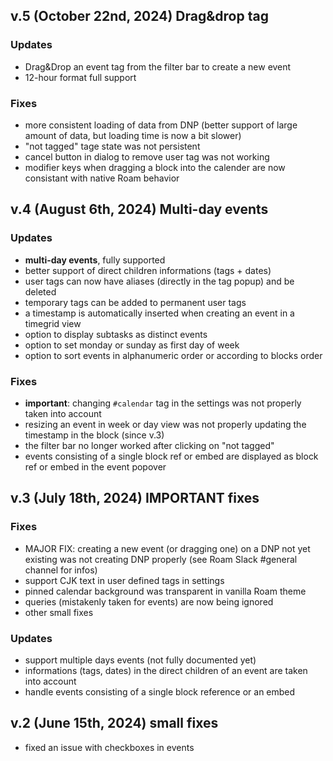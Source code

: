 ## v.5 (October 22nd, 2024) Drag&drop tag

### Updates

- Drag&Drop an event tag from the filter bar to create a new event
- 12-hour format full support

### Fixes

- more consistent loading of data from DNP (better support of large amount of data, but loading time is now a bit slower)
- "not tagged" tage state was not persistent
- cancel button in dialog to remove user tag was not working
- modifier keys when dragging a block into the calender are now consistant with native Roam behavior

## v.4 (August 6th, 2024) Multi-day events

### Updates

- **multi-day events**, fully supported
- better support of direct children informations (tags + dates)
- user tags can now have aliases (directly in the tag popup) and be deleted
- temporary tags can be added to permanent user tags
- a timestamp is automatically inserted when creating an event in a timegrid view
- option to display subtasks as distinct events
- option to set monday or sunday as first day of week
- option to sort events in alphanumeric order or according to blocks order

### Fixes

- **important**: changing `#calendar` tag in the settings was not properly taken into account
- resizing an event in week or day view was not properly updating the timestamp in the block (since v.3)
- the filter bar no longer worked after clicking on "not tagged"
- events consisting of a single block ref or embed are displayed as block ref or embed in the event popover

## v.3 (July 18th, 2024) IMPORTANT fixes

### Fixes

- MAJOR FIX: creating a new event (or dragging one) on a DNP not yet existing was not creating DNP properly (see Roam Slack #general channel for infos)
- support CJK text in user defined tags in settings
- pinned calendar background was transparent in vanilla Roam theme
- queries (mistakenly taken for events) are now being ignored
- other small fixes

### Updates

- support multiple days events (not fully documented yet)
- informations (tags, dates) in the direct children of an event are taken into account
- handle events consisting of a single block reference or an embed

## v.2 (June 15th, 2024) small fixes

- fixed an issue with checkboxes in events
